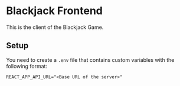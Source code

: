# Blackjack Frontend
This is the client of the Blackjack Game.

## Setup
You need to create a `.env` file that contains custom variables with the following format:

```
REACT_APP_API_URL="<Base URL of the server>"
 ```